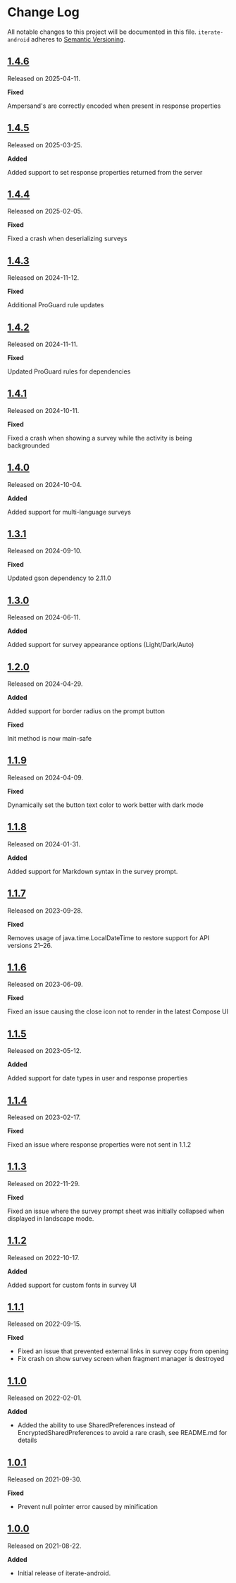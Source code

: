 # Change Log

All notable changes to this project will be documented in this file.
`iterate-android` adheres to [Semantic Versioning](https://semver.org/).

## [1.4.6](https://github.com/iteratehq/iterate-android/releases/tag/v1.4.6)

Released on 2025-04-11.

**Fixed**

Ampersand's are correctly encoded when present in response properties

## [1.4.5](https://github.com/iteratehq/iterate-android/releases/tag/v1.4.5)

Released on 2025-03-25.

**Added**

Added support to set response properties returned from the server

## [1.4.4](https://github.com/iteratehq/iterate-android/releases/tag/v1.4.4)

Released on 2025-02-05.

**Fixed**

Fixed a crash when deserializing surveys


## [1.4.3](https://github.com/iteratehq/iterate-android/releases/tag/v1.4.3)

Released on 2024-11-12.

**Fixed**

Additional ProGuard rule updates

## [1.4.2](https://github.com/iteratehq/iterate-android/releases/tag/v1.4.2)

Released on 2024-11-11.

**Fixed**

Updated ProGuard rules for dependencies

## [1.4.1](https://github.com/iteratehq/iterate-android/releases/tag/v1.4.1)

Released on 2024-10-11.

**Fixed**

Fixed a crash when showing a survey while the activity is being backgrounded

## [1.4.0](https://github.com/iteratehq/iterate-android/releases/tag/v1.4.0)

Released on 2024-10-04.

**Added**

Added support for multi-language surveys

## [1.3.1](https://github.com/iteratehq/iterate-android/releases/tag/v1.3.1)

Released on 2024-09-10.

**Fixed**

Updated gson dependency to 2.11.0

## [1.3.0](https://github.com/iteratehq/iterate-android/releases/tag/v1.3.0)

Released on 2024-06-11.

**Added**

Added support for survey appearance options (Light/Dark/Auto)

## [1.2.0](https://github.com/iteratehq/iterate-android/releases/tag/v1.2.0)

Released on 2024-04-29.

**Added**

Added support for border radius on the prompt button

**Fixed**

Init method is now main-safe

## [1.1.9](https://github.com/iteratehq/iterate-android/releases/tag/v1.1.9)

Released on 2024-04-09.

**Fixed**

Dynamically set the button text color to work better with dark mode

## [1.1.8](https://github.com/iteratehq/iterate-android/releases/tag/v1.1.8)

Released on 2024-01-31.

**Added**

Added support for Markdown syntax in the survey prompt.

## [1.1.7](https://github.com/iteratehq/iterate-android/releases/tag/v1.1.7)

Released on 2023-09-28.

**Fixed**

Removes usage of java.time.LocalDateTime to restore support for API versions 21–26. 

## [1.1.6](https://github.com/iteratehq/iterate-android/releases/tag/v1.1.6)

Released on 2023-06-09.

**Fixed**

Fixed an issue causing the close icon not to render in the latest Compose UI

## [1.1.5](https://github.com/iteratehq/iterate-android/releases/tag/v1.1.5)

Released on 2023-05-12.

**Added**

Added support for date types in user and response properties

## [1.1.4](https://github.com/iteratehq/iterate-android/releases/tag/v1.1.4)

Released on 2023-02-17.

**Fixed**

Fixed an issue where response properties were not sent in 1.1.2

## [1.1.3](https://github.com/iteratehq/iterate-android/releases/tag/v1.1.3)

Released on 2022-11-29.

**Fixed**

Fixed an issue where the survey prompt sheet was initially collapsed when displayed in landscape mode.


## [1.1.2](https://github.com/iteratehq/iterate-android/releases/tag/v1.1.2)

Released on 2022-10-17.

**Added**

Added support for custom fonts in survey UI

## [1.1.1](https://github.com/iteratehq/iterate-android/releases/tag/v1.1.1)

Released on 2022-09-15.

**Fixed**

- Fixed an issue that prevented external links in survey copy from opening
- Fix crash on show survey screen when fragment manager is destroyed

## [1.1.0](https://github.com/iteratehq/iterate-android/releases/tag/v1.1.0)

Released on 2022-02-01.

**Added**

- Added the ability to use SharedPreferences instead of EncryptedSharedPreferences to avoid a rare crash, see README.md for details

## [1.0.1](https://github.com/iteratehq/iterate-android/releases/tag/v1.0.1)

Released on 2021-09-30.

**Fixed**

- Prevent null pointer error caused by minification

## [1.0.0](https://github.com/iteratehq/iterate-android/releases/tag/v1.0.0)

Released on 2021-08-22.

**Added**

- Initial release of iterate-android.
